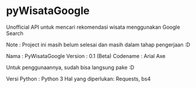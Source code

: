 # pyWisataGoogle
Unofficial API untuk mencari rekomendasi wisata menggunakan Google Search

Note : Project ini masih belum selesai dan masih dalam tahap pengerjaan :D

Nama : PyWisataGoogle
Version : 0.1 (Beta)
Codename : Arial Axe

Untuk penggunaannya, sudah bisa langsung pake :D

Versi Python : Python 3
Hal yang diperlukan: Requests, bs4
